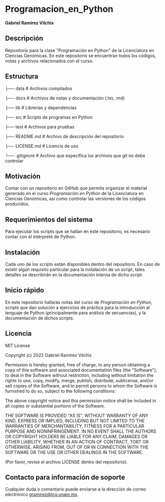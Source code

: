 # Programacion_en_Python  

**Gabriel Ramírez Vilchis**  

## Descripción  

Repositorio para la clase "Programación en Python" de la Licenciatura en Ciencias Genómicas. En este repositorio se encuentran todos los códigos, notas y archivos relacionados con el curso.  

## Estructura  

├── data     # Archivos compilados</p>
├── docs     # Archivos de notas y documentación (.txt, .md)</p>
├── lib         # Librerías y dependencias</p>
├── src        # Scripts de programas en Python</p>
├── test       # Archivos para pruebas</p>
├── README.md        # Archivo de descripción del repositorio</p>
├── LICENSE.md        # Licencia de uso</p>
└── .gitignore            # Archivo que especifica los archivos que git no debe controlar</p>

## Motivación  

Contar con un repositorio en GitHub que permita organizar el material generado en el curso _Programación en Python_ de la Licenciatura en Ciencias Genómicas, así como controlar las versiones de los códigos producidos.  

## Requerimientos del sistema  

Para ejecutar los scripts que se hallan en este repositorio, es necesario contar con el intérprete de Python.

## Instalación  

Cada uno de los scripts están disponibles dentro del repositorio. En caso de existir algún requisito particular para la instalación de un script, tales detalles se describirán en la documentación interna de dicho script.  

## Inicio rápido  

En este repositorio hallarás notas del curso de _Programación en Python_, scripts que dan solución a ejercicios de práctica para la introducción al lenguaje de Python (principalmente para análisis de secuencias), y la documentación de dichos scripts.  

## Licencia  

MIT License  

Copyright (c) 2022 Gabriel Ramírez Vilchis  

Permission is hereby granted, free of charge, to any person obtaining a copy
of this software and associated documentation files (the "Software"), to deal
in the Software without restriction, including without limitation the rights
to use, copy, modify, merge, publish, distribute, sublicense, and/or sell
copies of the Software, and to permit persons to whom the Software is
furnished to do so, subject to the following conditions:

The above copyright notice and this permission notice shall be included in all
copies or substantial portions of the Software.

THE SOFTWARE IS PROVIDED "AS IS", WITHOUT WARRANTY OF ANY KIND, EXPRESS OR
IMPLIED, INCLUDING BUT NOT LIMITED TO THE WARRANTIES OF MERCHANTABILITY,
FITNESS FOR A PARTICULAR PURPOSE AND NONINFRINGEMENT. IN NO EVENT SHALL THE
AUTHORS OR COPYRIGHT HOLDERS BE LIABLE FOR ANY CLAIM, DAMAGES OR OTHER
LIABILITY, WHETHER IN AN ACTION OF CONTRACT, TORT OR OTHERWISE, ARISING FROM,
OUT OF OR IN CONNECTION WITH THE SOFTWARE OR THE USE OR OTHER DEALINGS IN THE
SOFTWARE.  

(Por favor, revise el archivo LICENSE dentro del repositorio).  

## Contacto para información de soporte  

Cualquier duda o comentario puede enviarse a la dirección de correo electrónico [gramirez@lcg.unam.mx](mailto:gramirez@lcg.unam.mx).  
